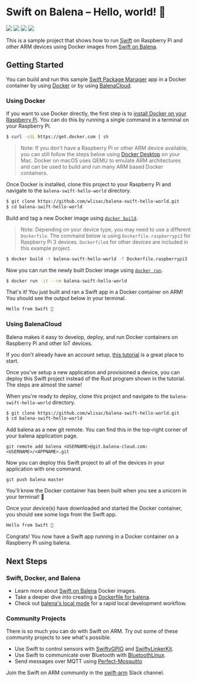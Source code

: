 # Swift on Balena – Hello, world! 👋 

<p>
    <img src="https://img.shields.io/badge/Swift-5.0-orange.svg" />
    <img src="https://img.shields.io/badge/architectures-ARMv6 | ARMv7 | ARMv8-lightgray.svg" />
    <a href="https://twitter.com/wlisac"><img src="https://img.shields.io/badge/twitter-@wlisac-blue.svg" /></a>
    <a href="https://launchpass.com/swift-arm"><img src="https://img.shields.io/badge/slack-swift--arm-purple.svg" /></a>
</p>

This is a sample project that shows how to run [Swift](http://swift.org) on Raspberry Pi and other ARM devices using Docker images from [Swift on Balena](https://github.com/wlisac/swift-on-balena).

## Getting Started

You can build and run this sample [Swift Package Manager](https://github.com/apple/swift-package-manager) app in a Docker container by using [Docker](https://www.docker.com) or by using [BalenaCloud](https://www.balena.io).

### Using Docker

If you want to use Docker directly, the first step is to [install Docker on your Raspberry Pi](https://www.raspberrypi.org/blog/docker-comes-to-raspberry-pi/). You can do this by running a single command in a terminal on your Raspberry Pi.

```bash
$ curl -sSL https://get.docker.com | sh
```

> Note: If you don't have a Raspberry Pi or other ARM device available, you can still follow the steps below using [Docker Desktop](https://docs.docker.com/docker-for-mac/install/) on your Mac. Docker on macOS uses QEMU to emulate ARM architectures and can be used to build and run many ARM based Docker containers.

Once Docker is installed, clone this project to your Raspberry Pi and navigate to the `balena-swift-hello-world` directory.

```bash
$ git clone https://github.com/wlisac/balena-swift-hello-world.git
$ cd balena-swift-hello-world
```

Build and tag a new Docker image using [`docker build`](https://docs.docker.com/engine/reference/commandline/build/).

> Note: Depending on your device type, you may need to use a different `Dockerfile`. The command below is using `Dockerfile.raspberrypi3` for Raspberry Pi 3 devices. `Dockerfile`s for other devices are included in this example project.

```bash
$ docker build -t balena-swift-hello-world -f Dockerfile.raspberrypi3 .
```

Now you can run the newly built Docker image using [`docker run`](https://docs.docker.com/engine/reference/commandline/run/).

```bash
$ docker run -it --rm balena-swift-hello-world
```

That's it! You just built and ran a Swift app in a Docker container on ARM! You should see the output below in your terminal.

```bash
Hello from Swift 👋
```

### Using BalenaCloud

Balena makes it easy to develop, deploy, and run Docker containers on Raspberry Pi and other IoT devices.

If you don't already have an account setup, [this tutorial](https://www.balena.io/docs/learn/getting-started/raspberrypi3/rust/) is a great place to start. 

Once you've setup a new application and provisioned a device, you can deploy this Swift project instead of the Rust program shown in the tutorial. The steps are almost the same!

When you're ready to deploy, clone this project and navigate to the `balena-swift-hello-world` directory.

```bash
$ git clone https://github.com/wlisac/balena-swift-hello-world.git
$ cd balena-swift-hello-world
```

Add balena as a new git remote. You can find this in the top-right corner of your balena application page.

```
git remote add balena <USERNAME>@git.balena-cloud.com:<USERNAME>/<APPNAME>.git
```

Now you can deploy this Swift project to all of the devices in your application with one command.

```
git push balena master
```

You'll know the Docker container has been built when you see a unicorn in your terminal! 🦄

Once your device(s) have downloaded and started the Docker container, you should see some logs from the Swift app.

```bash
Hello from Swift 👋
```

Congrats! You now have a Swift app running in a Docker container on a Raspberry Pi using balena.

## Next Steps

### Swift, Docker, and Balena
- Learn more about [Swift on Balena](https://github.com/wlisac/swift-on-balena) Docker images.
- Take a deeper dive into creating a [Dockerfile for balena](https://www.balena.io/docs/learn/develop/dockerfile/).
- Check out [balena's local mode](https://www.balena.io/docs/learn/develop/local-mode/) for a rapid local development workflow.

### Community Projects
There is so much you can do with Swift on ARM. Try out some of these community projects to see what's possible.

- Use Swift to control sensors with [SwiftyGPIO](https://github.com/uraimo/SwiftyGPIO) and [SwiftyLinkerKit](https://github.com/SwiftyLinkerKit/SwiftyLinkerKit).
- Use Swift to communicate over Bluetooth with [BluetoothLinux](https://github.com/PureSwift/BluetoothLinux).
- Send messages over MQTT using [Perfect-Mosquitto](https://github.com/PerfectlySoft/Perfect-Mosquitto)

Join the Swift on ARM community in the [swift-arm](https://launchpass.com/swift-arm) Slack channel.